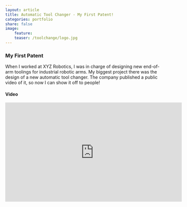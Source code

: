 ```yaml
---
layout: article
title: Automatic Tool Changer - My First Patent!
categories: portfolio
share: false
image:
    feature: 
    teaser: /toolchange/logo.jpg
---
```




### My First Patent
When I worked at XYZ Robotics, I was in charge of designing new end-of-arm toolings for industrial robotic arms. My biggest project there was the design of a new automatic tool changer. The company published a public video of it, so now I can show it off to people! 

#### Video
<iframe width="560" height="315" src="https://www.youtube.com/embed/51VlrMnLEAk" frameborder="0" allow="accelerometer; autoplay; encrypted-media; gyroscope; picture-in-picture" allowfullscreen></iframe>